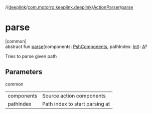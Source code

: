 //[deeplink](../../../index.md)/[com.motorro.keeplink.deeplink](../index.md)/[ActionParser](index.md)/[parse](parse.md)

# parse

[common]\
abstract fun [parse](parse.md)(components: [PshComponents](../../../../uri/uri/com.motorro.keeplink.uri.data/-psh-components/index.md), pathIndex: [Int](https://kotlinlang.org/api/latest/jvm/stdlib/kotlin/-int/index.html)): [A](index.md)?

Tries to parse given path

## Parameters

common

| | |
|---|---|
| components | Source action components |
| pathIndex | Path index to start parsing at |
